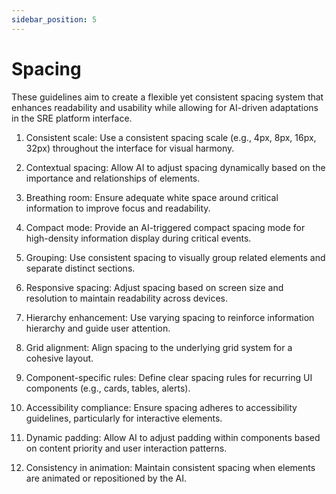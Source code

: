 ```yaml
---
sidebar_position: 5
---
```


# Spacing

These guidelines aim to create a flexible yet consistent spacing system that enhances readability and usability while allowing for AI-driven adaptations in the SRE platform interface.

1. Consistent scale: Use a consistent spacing scale (e.g., 4px, 8px, 16px, 32px) throughout the interface for visual harmony.

2. Contextual spacing: Allow AI to adjust spacing dynamically based on the importance and relationships of elements.

3. Breathing room: Ensure adequate white space around critical information to improve focus and readability.

4. Compact mode: Provide an AI-triggered compact spacing mode for high-density information display during critical events.

5. Grouping: Use consistent spacing to visually group related elements and separate distinct sections.

6. Responsive spacing: Adjust spacing based on screen size and resolution to maintain readability across devices.

7. Hierarchy enhancement: Use varying spacing to reinforce information hierarchy and guide user attention.

8. Grid alignment: Align spacing to the underlying grid system for a cohesive layout.

9. Component-specific rules: Define clear spacing rules for recurring UI components (e.g., cards, tables, alerts).

10. Accessibility compliance: Ensure spacing adheres to accessibility guidelines, particularly for interactive elements.

11. Dynamic padding: Allow AI to adjust padding within components based on content priority and user interaction patterns.

12. Consistency in animation: Maintain consistent spacing when elements are animated or repositioned by the AI.


